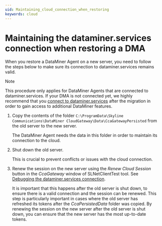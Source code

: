 ```yaml
---
uid: Maintaining_cloud_connection_when_restoring
keywords: cloud
---
```


# Maintaining the dataminer.services connection when restoring a DMA

When you restore a DataMiner Agent on a new server, you need to follow the steps below to make sure its connection to dataminer.services remains valid.

> [!NOTE]
> This procedure only applies for DataMiner Agents that are connected to dataminer.services. If your DMA is not connected yet, we highly recommend that you [connect to dataminer.services](xref:Connecting_your_DataMiner_System_to_the_cloud) after the migration in order to gain access to additional DataMiner features.

1. Copy the contents of the folder `C:\ProgramData\Skyline Communications\DataMiner CloudGateway\Data\CcaGatewayPersisted` from the old server to the new server.

   The DataMiner Agent needs the data in this folder in order to maintain its connection to the cloud.

1. Shut down the old server.

   This is crucial to prevent conflicts or issues with the cloud connection.

1. Renew the session on the new server using the *Renew Cloud Session* button in the *CcaGateway* window of SLNetClientTest tool. See [Debugging the dataminer.services connection](xref:SLNetClientTest_debugging_cloud_connection).

   It is important that this happens after the old server is shut down, to ensure there is a valid connection and the session can be renewed. This step is particularly important in cases where the old server has refreshed its tokens after the *CcaPersistedData* folder was copied. By renewing the session on the new server after the old server is shut down, you can ensure that the new server has the most up-to-date tokens.
